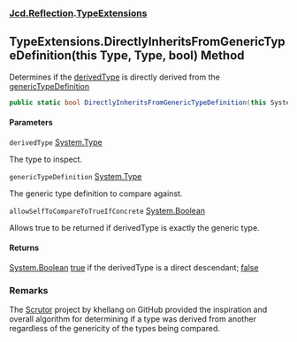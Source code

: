 ### [Jcd.Reflection](Jcd.Reflection.md 'Jcd.Reflection').[TypeExtensions](TypeExtensions.md 'Jcd.Reflection.TypeExtensions')

## TypeExtensions.DirectlyInheritsFromGenericTypeDefinition(this Type, Type, bool) Method

Determines if the [derivedType](TypeExtensions.DirectlyInheritsFromGenericTypeDefinition.qE66oTVx3GVuaGUl6VtNHQ.md#Jcd.Reflection.TypeExtensions.DirectlyInheritsFromGenericTypeDefinition(thisSystem.Type,System.Type,bool).derivedType 'Jcd.Reflection.TypeExtensions.DirectlyInheritsFromGenericTypeDefinition(this System.Type, System.Type, bool).derivedType') is directly derived from the [genericTypeDefinition](TypeExtensions.DirectlyInheritsFromGenericTypeDefinition.qE66oTVx3GVuaGUl6VtNHQ.md#Jcd.Reflection.TypeExtensions.DirectlyInheritsFromGenericTypeDefinition(thisSystem.Type,System.Type,bool).genericTypeDefinition 'Jcd.Reflection.TypeExtensions.DirectlyInheritsFromGenericTypeDefinition(this System.Type, System.Type, bool).genericTypeDefinition')

```csharp
public static bool DirectlyInheritsFromGenericTypeDefinition(this System.Type derivedType, System.Type genericTypeDefinition, bool allowSelfToCompareToTrueIfConcrete=false);
```
#### Parameters

<a name='Jcd.Reflection.TypeExtensions.DirectlyInheritsFromGenericTypeDefinition(thisSystem.Type,System.Type,bool).derivedType'></a>

`derivedType` [System.Type](https://docs.microsoft.com/en-us/dotnet/api/System.Type 'System.Type')

The type to inspect.

<a name='Jcd.Reflection.TypeExtensions.DirectlyInheritsFromGenericTypeDefinition(thisSystem.Type,System.Type,bool).genericTypeDefinition'></a>

`genericTypeDefinition` [System.Type](https://docs.microsoft.com/en-us/dotnet/api/System.Type 'System.Type')

The generic type definition to compare against.

<a name='Jcd.Reflection.TypeExtensions.DirectlyInheritsFromGenericTypeDefinition(thisSystem.Type,System.Type,bool).allowSelfToCompareToTrueIfConcrete'></a>

`allowSelfToCompareToTrueIfConcrete` [System.Boolean](https://docs.microsoft.com/en-us/dotnet/api/System.Boolean 'System.Boolean')

Allows true to be returned if derivedType is exactly the generic type.

#### Returns

[System.Boolean](https://docs.microsoft.com/en-us/dotnet/api/System.Boolean 'System.Boolean')
[true](https://docs.microsoft.com/en-us/dotnet/csharp/language-reference/builtin-types/bool 'https://docs.microsoft.com/en-us/dotnet/csharp/language-reference/builtin-types/bool') if the derivedType is a direct descendant; [false](https://docs.microsoft.com/en-us/dotnet/csharp/language-reference/builtin-types/bool 'https://docs.microsoft.com/en-us/dotnet/csharp/language-reference/builtin-types/bool')

### Remarks

The [Scrutor](https://github.com/khellang/Scrutor 'https://github.com/khellang/Scrutor') project by khellang on GitHub
provided the inspiration and overall algorithm for determining if a type was derived from another
regardless of the genericity of the types being compared.